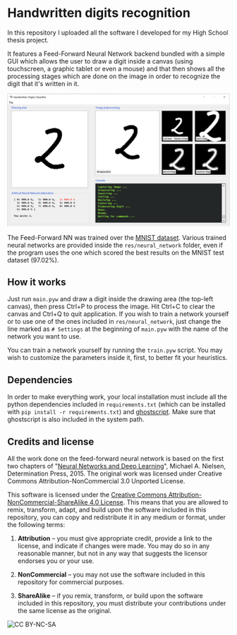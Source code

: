# Handwritten digits recognition

In this repository I uploaded all the software I developed for my High School thesis project.

It features a Feed-Forward Neural Network backend bundled with a simple GUI which allows the user to draw a digit inside a canvas (using touchscreen, a graphic tablet or even a mouse) and that then shows all the processing stages which are done on the image in order to recognize the digit that it's written in it.

![Screenshot](screenshots/20190603_1214.png)

The Feed-Forward NN was trained over the [MNIST dataset](http://yann.lecun.com/exdb/mnist/). Various trained neural networks are provided inside the `res/neural_network` folder, even if the program uses the one which scored the best results on the MNIST test dataset (97.02%).

## How it works

Just run `main.pyw` and draw a digit inside the drawing area (the top-left canvas), then press Ctrl+P to process the image. Hit Ctrl+C to clear the canvas and Ctrl+Q to quit application. If you wish to train a network yourself or to use one of the ones included in `res/neural_network`, just change the line marked as `# Settings` at the beginning of `main.pyw` with the name of the network you want to use.

You can train a network yourself by running the `train.pyw` script. You may wish to customize the parameters inside it, first, to better fit your heuristics.

## Dependencies

In order to make everything work, your local installation must include all the python dependencies included in `requirements.txt` (which can be installed with `pip install -r requirements.txt`) and [ghostscript](https://www.ghostscript.com/). Make sure that ghostscript is also included in the system path.

## Credits and license

All the work done on the feed-forward neural network is based on the first two chapters of "[Neural Networks and Deep Learning](http://neuralnetworksanddeeplearning.com/)", Michael A. Nielsen, Determination Press, 2015.
The original work was licensed under Creative Commons Attribution-NonCommercial 3.0 Unported License.

This software is licensed under the [Creative Commons Attribution-NonCommercial-ShareAlike 4.0 License](https://creativecommons.org/licenses/by-nc-sa/3.0/it/deed.en). This means that you are allowed to remix, transform, adapt, and build upon the software included in this repository, you can copy and redistribute it in any medium or format, under the following terms:

1. **Attribution** &ndash; you must give appropriate credit, provide a link to the license, and indicate if changes were made. You may do so in any reasonable manner, but not in any way that suggests the licensor endorses you or your use.

2. **NonCommercial** &ndash; you may not use the software included in this repository for commercial purposes.

3. **ShareAlike** &ndash; if you remix, transform, or build upon the software included in this repository, you must distribute your contributions under the same license as the original.

![CC BY-NC-SA](https://i.creativecommons.org/l/by-nc-sa/4.0/88x31.png)